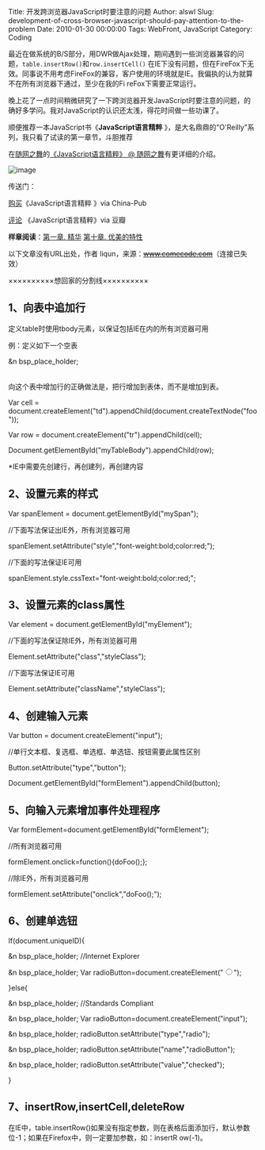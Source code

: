 Title: 开发跨浏览器JavaScript时要注意的问题
Author: alswl
Slug: development-of-cross-browser-javascript-should-pay-attention-to-the-problem
Date: 2010-01-30 00:00:00
Tags: WebFront, JavaScript
Category: Coding

最近在做系统的B/S部分，用DWR做Ajax处理，期间遇到一些浏览器兼容的问题，`table.insertRow()`和`row.insertCell()`
在IE下没有问题，但在FireFox下无效。同事说不用考虑FireFox的兼容，客户使用的环境就是IE。我偏执的认为就算不在所有浏览器下通过，至少在我的Fi
reFox下需要正常运行。

晚上花了一点时间稍微研究了一下跨浏览器开发JavaScript时要注意的问题，的确好多学问。我对JavaScript的认识还太浅，得花时间做一些功课了。

顺便推荐一本JavaScript书《**JavaScript语言精粹** 》，是大名鼎鼎的"O'Reilly"系列，我只看了试读的第一章节，斗胆推荐

在[随网之舞](http://dancewithnet.com)的[《JavaScript语言精粹》 @
随网之舞](http://dancewithnet.com/2009/04/02/javascript-the-good-parts/)有更详细的介绍。

![image](http://upload.log4d.com/upload_dropbox/201001/s3651235.jpg)

传送门：

[购买](http://www.china-pub.com/195292)《JavaScript语言精粹 》via China-Pub

[评论](http://www.douban.com/subject/3590768/) 《JavaScript语言精粹》via 豆瓣

**样章阅读**：[第一章. 精华](http://images.china-pub.com/ebook195001-200000/195292/ch01.pdf) [第十章. 优美的特性](http://images.china-pub.com/ebook195001-200000/195292/ch10.pdf)

以下文章没有URL出处，作者 liqun，来源：<strike>www.comecode.com</strike>（连接已失效）

××××××××××想回家的分割线××××××××××

## 1、向表中追加行

定义table时使用tbody元素，以保证包括IE在内的所有浏览器可用

例：定义如下一个空表

<table id="myTable">

&n
bsp_place_holder; <tbody id="myTableBody"></tbody>

</table>

向这个表中增加行的正确做法是，把行增加到表体，而不是增加到表。

Var cell =
document.createElement("td").appendChild(document.createTextNode("foo"));

Var row = document.createElement("tr").appendChild(cell);

Document.getElementById("myTableBody").appendChild(row);

*IE中需要先创建行，再创建列，再创建内容

## 2、设置元素的样式

Var spanElement = document.getElementById("mySpan");

//下面写法保证出IE外，所有浏览器可用

spanElement.setAttribute("style","font-weight:bold;color:red;");

//下面的写法保证IE可用

spanElement.style.cssText="font-weight:bold;color:red;";

## 3、设置元素的class属性

Var element = document.getElementById("myElement");

//下面的写法保证除IE外，所有浏览器可用

Element.setAttribute("class","styleClass");

//下面写法保证IE可用

Element.setAttribute("className","styleClass");

## 4、创建输入元素

Var button = document.createElement("input");

//单行文本框、复选框、单选框、单选钮、按钮需要此属性区别

Button.setAttribute("type","button");

Document.getElementById("formElement").appendChild(button);

## 5、向输入元素增加事件处理程序

Var formElement=document.getElementById("formElement");

//所有浏览器可用

formElement.onclick=function(){doFoo();};

//除IE外，所有浏览器可用

formElement.setAttribute("onclick","doFoo();");

## 6、创建单选钮

If(document.uniqueID){

&n
bsp_place_holder; //Internet Explorer

&n
bsp_place_holder; Var radioButton=document.createElement("<input type='radio'
name='radioButton' value='checked'>");

}else{

&n
bsp_place_holder; //Standards Compliant

&n
bsp_place_holder; Var radioButton=document.createElement("input");

&n
bsp_place_holder; radioButton.setAttribute("type","radio");

&n
bsp_place_holder; radioButton.setAttribute("name","radioButton");

&n
bsp_place_holder; radioButton.setAttribute("value","checked");

}

## 7、insertRow,insertCell,deleteRow

在IE中，table.insertRow()如果没有指定参数，则在表格后面添加行，默认参数位-1；如果在Firefox中，则一定要加参数，如：insertR
ow(-1)。

